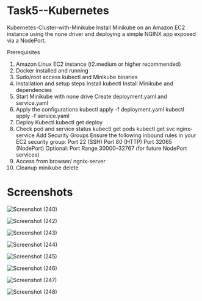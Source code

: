 # Task5--Kubernetes
Kubernetes-Cluster-with-Minikube
Install Minikube on an Amazon EC2 instance using the none driver and deploying a simple NGINX app exposed via a NodePort.

Prerequisites
1. Amazon Linux EC2 instance (t2.medium or higher recommended)
2. Docker installed and running
3. Sudo/root access
kubectl and Minikube binaries
4. Installation and setup steps
Install kubectl
Install Minikube and dependencies
5. Start Minikube with none drive
Create deployment.yaml and service.yaml
6. Apply the configurations kubectl apply -f deployment.yaml kubectl apply -f service.yaml
7. Deploy Kubectl kubectl get deploy
8. Check pod and service status kubectl get pods kubectl get svc nginx-service
Add Security Groups Ensure the following inbound rules in your EC2 security group: Port 22 (SSH) Port 80 (HTTP) Port 32065 (NodePort) Optional: Port Range 30000–32767 (for future NodePort services)
9. Access from browser/ ngnix-server
10. Cleanup minikube delete

# Screenshots

![Screenshot (240)](https://github.com/user-attachments/assets/df019337-ff42-42df-8951-abcf8c361260)

![Screenshot (242)](https://github.com/user-attachments/assets/d556889b-c148-49de-ac68-2ca736dc6d1b)

![Screenshot (243)](https://github.com/user-attachments/assets/c1bed9fe-d776-458c-b066-130c10c132f9)

![Screenshot (244)](https://github.com/user-attachments/assets/c9536968-f07f-43d1-a019-9ecc2d1bf1d2)

![Screenshot (245)](https://github.com/user-attachments/assets/ddb860cb-c782-4f62-81db-0bd7f0640782)

![Screenshot (246)](https://github.com/user-attachments/assets/4dd2ff38-ca6e-47d8-97a8-4bda91d63d0a)

![Screenshot (247)](https://github.com/user-attachments/assets/f78b0b37-be23-4027-bb64-0830d7811cef)

![Screenshot (248)](https://github.com/user-attachments/assets/ad83c912-56e3-48d4-8057-7bd28cdf6800)






